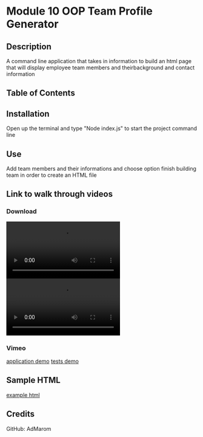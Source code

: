 # Module 10 OOP Team Profile Generator 

## Description 
A command line application that takes in information to build an html page that will display employee team members and theirbackground and contact information

## Table of Contents


## Installation
Open up the terminal and type "Node index.js" to start the project command line

## Use
Add team members and their informations and choose option finish building team in order to create an HTML file


## Link to walk through videos

### Download
![application demo](./demos/ApplicationDemo.mov)
![tests demo](./demos/TestsDemo.mov)

### Vimeo
[application demo](https://vimeo.com/810296455)
[tests demo](https://vimeo.com/810296499)

## Sample HTML

[example html](http://127.0.0.1:5500/Module-10-OOP-TeamGenerator/dist/example.html)

## Credits
GitHub: AdMarom
